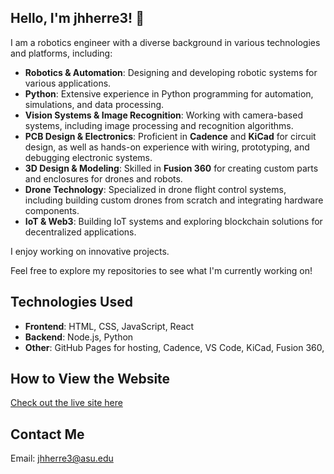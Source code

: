 ## Hello, I'm jhherre3! 👋

I am a robotics engineer with a diverse background in various technologies and platforms, including:

- **Robotics & Automation**: Designing and developing robotic systems for various applications.
- **Python**: Extensive experience in Python programming for automation, simulations, and data processing.
- **Vision Systems & Image Recognition**: Working with camera-based systems, including image processing and recognition algorithms.
- **PCB Design & Electronics**: Proficient in **Cadence** and **KiCad** for circuit design, as well as hands-on experience with wiring, prototyping, and debugging electronic systems.
- **3D Design & Modeling**: Skilled in **Fusion 360** for creating custom parts and enclosures for drones and robots.
- **Drone Technology**: Specialized in drone flight control systems, including building custom drones from scratch and integrating hardware components.
- **IoT & Web3**: Building IoT systems and exploring blockchain solutions for decentralized applications.

I enjoy working on innovative projects.

Feel free to explore my repositories to see what I'm currently working on!

## Technologies Used
- **Frontend**: HTML, CSS, JavaScript, React
- **Backend**: Node.js, Python
- **Other**: GitHub Pages for hosting, Cadence, VS Code, KiCad, Fusion 360, 

## How to View the Website
[Check out the live site here](link-to-live-site)

## Contact Me
Email: jhherre3@asu.edu
